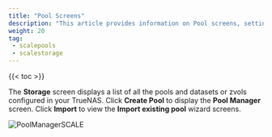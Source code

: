 ```yaml
---
title: "Pool Screens"
description: "This article provides information on Pool screens, settings and functions."
weight: 20
tag: 
 - scalepools
 - scalestorage
---
```


{{< toc >}}

The **Storage** screen displays a list of all the pools and datasets or zvols configured in your TrueNAS. Click **Create Pool** to display the **Pool Manager** screen. Click **Import** to view the **Import existing pool** wizard screens.

![PoolManagerSCALE](/images/SCALE/PoolManagerSCALE.png "TrueNAS SCALE Pool Manager")


